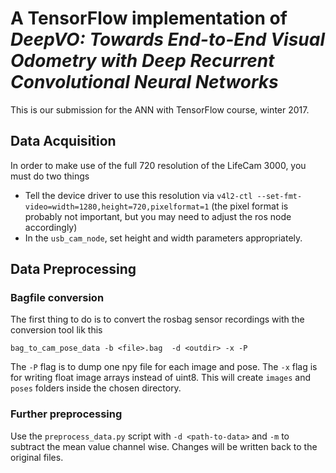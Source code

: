 # A TensorFlow implementation of _DeepVO: Towards End-to-End Visual Odometry with Deep Recurrent Convolutional Neural Networks_

This is our submission for the ANN with TensorFlow course, winter 2017.

## Data Acquisition
In order to make use of the full 720 resolution of the LifeCam 3000, you must do two things
- Tell the device driver to use this resolution via `v4l2-ctl --set-fmt-video=width=1280,height=720,pixelformat=1` (the pixel format is probably not important, but you may need to adjust the ros node accordingly)
- In the `usb_cam_node`, set height and width parameters appropriately.

## Data Preprocessing
### Bagfile conversion
The first thing to do is to convert the rosbag sensor recordings with the
conversion tool lik this
```
bag_to_cam_pose_data -b <file>.bag  -d <outdir> -x -P
```
The `-P` flag is to dump one npy file for each image and pose. The `-x`
flag is for writing float image arrays instead of uint8.
This will create `images` and `poses` folders inside the chosen directory.
### Further preprocessing
Use the `preprocess_data.py` script with `-d <path-to-data>` and `-m` to
subtract the mean value channel wise. Changes will be written back to the
original files.
